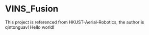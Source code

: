 # VINS_Fusion
This project is referenced from HKUST-Aerial-Robotics, the author is qintonguav!
Hello world!
